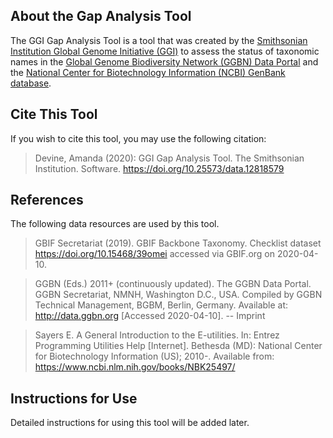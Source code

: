 ## About the Gap Analysis Tool

The GGI Gap Analysis Tool is a tool that was created by the [Smithsonian Institution Global Genome Initiative (GGI)](https://naturalhistory.si.edu/research/global-genome-initiative) to assess the status of taxonomic names in the [Global Genome Biodiversity Network (GGBN) Data Portal](http://data.ggbn.org/ggbn_portal/) and the [National Center for Biotechnology Information (NCBI) GenBank database](https://www.ncbi.nlm.nih.gov/genbank/).

## Cite This Tool

If you wish to cite this tool, you may use the following citation:

> Devine, Amanda (2020): GGI Gap Analysis Tool. The Smithsonian Institution. Software. https://doi.org/10.25573/data.12818579

## References

The following data resources are used by this tool.

> GBIF Secretariat (2019). GBIF Backbone Taxonomy. Checklist dataset https://doi.org/10.15468/39omei accessed via GBIF.org on 2020-04-10.

> GGBN (Eds.) 2011+ (continuously updated). The GGBN Data Portal. GGBN Secretariat, NMNH, Washington D.C., USA. Compiled by GGBN Technical Management, BGBM, Berlin, Germany. Available at: http://data.ggbn.org [Accessed 2020-04-10]. -- Imprint

> Sayers E. A General Introduction to the E-utilities. In: Entrez Programming Utilities Help [Internet]. Bethesda (MD): National Center for Biotechnology Information (US); 2010-. Available from: https://www.ncbi.nlm.nih.gov/books/NBK25497/

## Instructions for Use

Detailed instructions for using this tool will be added later.